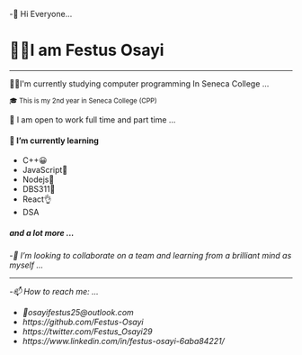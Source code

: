 
-👋 Hi Everyone...
<h1> 🙋‍♂️I am Festus Osayi</h1>
<hr>
<p> 👨‍💻I'm currently studying computer programming In Seneca College ...</p>
<small>🎓 This is my 2nd year in Seneca College (CPP) </small>
<p>🔭 I am open to work full time and part time ...</p>
<h4> 🌱 I’m currently learning </h4>
  <ul>
  <li>C++😀</li>
  <li>JavaScript💃</li>
  <li>Nodejs💪</li>
  <li>DBS311🕺</li>
  <li>React👌</li>
  <li>DSA</li>
  </ul>
  <h5>and a lot more ...</h5>
-<em>👯 I’m looking to collaborate on a team and learning from a brilliant mind as myself ...<em>
<hr>
-📫 How to reach me: ...
<ul>
  <li> 📧osayifestus25@outlook.com </li>
   <li>https://github.com/Festus-Osayi </li>
  <li>https://twitter.com/Festus_Osayi29</li>
  <li>https://www.linkedin.com/in/festus-osayi-6aba84221/</li>
  </ul>
  


